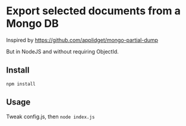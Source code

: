 # Export selected documents from a Mongo DB

Inspired by https://github.com/applidget/mongo-partial-dump

But in NodeJS and without requiring ObjectId.


## Install

`npm install`

## Usage

Tweak config.js, then `node index.js`
